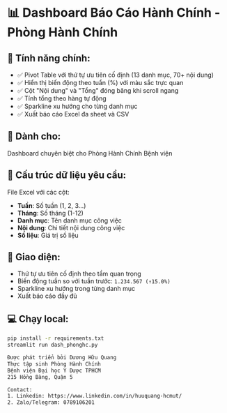 # 📊 Dashboard Báo Cáo Hành Chính - Phòng Hành Chính

## 🎯 Tính năng chính:
- ✅ Pivot Table với thứ tự ưu tiên cố định (13 danh mục, 70+ nội dung)
- ✅ Hiển thị biến động theo tuần (%) với màu sắc trực quan
- ✅ Cột "Nội dung" và "Tổng" đóng băng khi scroll ngang
- ✅ Tính tổng theo hàng tự động
- ✅ Sparkline xu hướng cho từng danh mục
- ✅ Xuất báo cáo Excel đa sheet và CSV

## 🏥 Dành cho:
Dashboard chuyên biệt cho Phòng Hành Chính Bệnh viện

## 📂 Cấu trúc dữ liệu yêu cầu:
File Excel với các cột:
- **Tuần**: Số tuần (1, 2, 3...)
- **Tháng**: Số tháng (1-12)
- **Danh mục**: Tên danh mục công việc
- **Nội dung**: Chi tiết nội dung công việc
- **Số liệu**: Giá trị số liệu

## 🎨 Giao diện:
- Thứ tự ưu tiên cố định theo tầm quan trọng
- Biến động tuần so với tuần trước: `1.234.567 (↑15.0%)`
- Sparkline xu hướng trong từng danh mục
- Xuất báo cáo đầy đủ

## 💻 Chạy local:
```bash
pip install -r requirements.txt
streamlit run dash_phonghc.py

Được phát triển bởi Dương Hữu Quang
Thực tập sinh Phòng Hành Chính
Bệnh viện Đại học Y Dược TPHCM
215 Hồng Bàng, Quận 5

Contact:
1. Linkedin: https://www.linkedin.com/in/huuquang-hcmut/
2. Zalo/Telegram: 0789106201